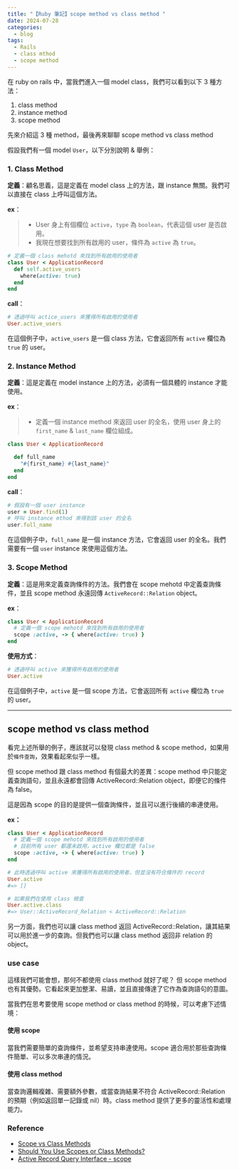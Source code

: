 ```yaml
---
title: "【Ruby 筆記】scope method vs class method "
date: 2024-07-28
categories:
  - blog
tags:
  - Rails
  - class mthod
  - scope method
---
```


在 ruby on rails 中，當我們進入一個 model class，我們可以看到以下 3 種方法：

1. class method
2. instance method
3. scope method

先來介紹這 3 種 method，最後再來聊聊 scope method vs class method


假設我們有一個 model `User`，以下分別說明 & 舉例：

### 1. Class Method

**定義**：顧名思義，這是定義在 model class 上的方法，跟 instance 無關。我們可以直接在 class 上呼叫這個方法。

**ex**：

>+ User 身上有個欄位 `active`，`type` 為 `boolean`，代表這個 user 是否啟用。
>+ 我現在想要找到所有啟用的 user，條件為  `active` 為 `true`。

```ruby
# 定義一個 class mehotd 來找到所有啟用的使用者
class User < ApplicationRecord
  def self.active_users
    where(active: true)
  end
end
```

**call**：

```ruby
# 透過呼叫 actice_users 來獲得所有啟用的使用者
User.active_users
```

在這個例子中，`active_users` 是一個 class 方法，它會返回所有 `active` 欄位為 `true` 的 user。

### 2. Instance Method

**定義**：這是定義在 model instance 上的方法，必須有一個具體的 instance 才能使用。

**ex**：
> + 定義一個 instance method 來返回 user 的全名，使用 user 身上的 `first_name` & `last_name` 欄位組成。

```ruby
class User < ApplicationRecord

  def full_name
    "#{first_name} #{last_name}"
  end
end
```

**call**：

```ruby
# 假設有一個 user instance
user = User.find(1)
# 呼叫 instance mthod 來得到該 user 的全名
user.full_name
```

在這個例子中，`full_name` 是一個 instance 方法，它會返回 user 的全名。我們需要有一個 `user`  instance 來使用這個方法。

### 3. Scope Method

**定義**：這是用來定義查詢條件的方法。我們會在 scope mehotd 中定義查詢條件，並且 scope method 永遠回傳 `ActiveRecord::Relation` object。

**ex**：

```ruby
class User < ApplicationRecord
  # 定義一個 scope mehotd 來找到所有啟用的使用者
  scope :active, -> { where(active: true) }
end
```

**使用方式**：

```ruby
# 透過呼叫 active 來獲得所有啟用的使用者
User.active
```

在這個例子中，`active` 是一個 scope 方法，它會返回所有 `active` 欄位為 `true` 的 user。

---

## scope method vs class method

看完上述所舉的例子，應該就可以發現 class method & scope method，如果用於`條件查詢`，效果看起來似乎一樣。

但 scope method 跟 class method 有個最大的差異：scope method 中只能定義查詢語句，並且永遠都會回傳 ActiveRecord::Relation object，即便它的條件為 false。



這是因為 scope 的目的是提供一個查詢條件，並且可以進行後續的串連使用。

**ex：**

```ruby
class User < ApplicationRecord
  # 定義一個 scope mehotd 來找到所有啟用的使用者
  # 目前所有 user 都還未啟用，active 欄位都是 false
  scope :active, -> { where(active: true) }
end

# 此時透過呼叫 active 來獲得所有啟用的使用者，但並沒有符合條件的 record
User.active
#=> []

# 如果我們在使用 class 檢查
User.active.class
#=> User::ActiveRecord_Relation < ActiveRecord::Relation
```

另一方面，我們也可以讓 class method 返回 ActiveRecord::Relation，讓其結果可以用於進一步的查詢。但我們也可以讓 class method 返回非 relation 的 object。

### use case

這樣我們可能會想，那何不都使用 class method 就好了呢？
但 scope method 也有其優勢。它看起來更加整潔、易讀，並且直接傳達了它作為查詢語句的意圖。

當我們在思考要使用 scope method or class method 的時候，可以考慮下述情境：

#### 使用 scope

當我們需要簡單的查詢條件，並希望支持串連使用。scope 適合用於那些查詢條件簡單、可以多次串連的情況。

#### 使用 class method

當查詢邏輯複雜、需要額外參數，或當查詢結果不符合 ActiveRecord::Relation 的預期（例如返回單一記錄或 nil）時。class method 提供了更多的靈活性和處理能力。

### Reference
+ [Scope vs Class Methods](https://dev.to/truptihosmani/scope-vs-class-methods-2jee)
+ [Should You Use Scopes or Class Methods?](https://www.justinweiss.com/articles/should-you-use-scopes-or-class-methods/)
+ [Active Record Query Interface - scope](https://guides.rubyonrails.org/active_record_querying.html#scopes)
